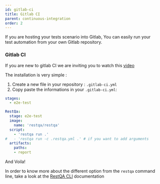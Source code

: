 ```yaml
---
id: gitlab-ci
title: Gitlab CI
parent: continuous-integration
order: 2
---
```


If you are hosting your tests scenario into Gitlab, You can easily run your test automation from your own Gitlab repository.

### Gitlab CI

If you are new to gitlab CI we are inviting you to watch this [video](https://youtu.be/1iXFbchozdY)

The installation is very simple :

1. Create a new file in your repository : `.gitlab-ci.yml`
2. Copy paste the informations in your `.gitlab-ci.yml`:

```yaml
stages:
  - e2e-test

RestQa:
  stage: e2e-test
  image:
    name: 'restqa/restqa'
  script:
    - 'restqa run .'
#   - 'restqa run -c .restqa.yml .' # if you want to add arguments
  artifacts:
    paths:
    - report
```

And Voila!

In order to know more about the different option from the `restqa` command line,  take a look at the [RestQA CLI](/api/cli) documentation
